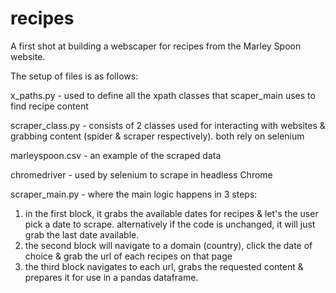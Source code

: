 # recipes
A first shot at building a webscaper for recipes from the Marley Spoon website. 

The setup of files is as follows:

x_paths.py - used to define all the xpath classes that scaper_main uses to find recipe content

scraper_class.py - consists of 2 classes used for interacting with websites & grabbing content (spider & scraper respectively). both rely on selenium

marleyspoon.csv - an example of the scraped data

chromedriver - used by selenium to scrape in headless Chrome

scraper_main.py - where the main logic happens in 3 steps:
  1. in the first block, it grabs the available dates for recipes & let's the user pick a date to scrape. alternatively if the code is unchanged, it will just grab the last date available.
  2. the second block will navigate to a domain (country), click the date of choice & grab the url of each recipes on that page
  3. the third block navigates to each url, grabs the requested content & prepares it for use in a pandas dataframe.

